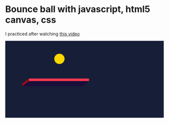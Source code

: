 # Bounce ball with javascript, html5 canvas, css

I practiced after watching [this video](https://www.youtube.com/watch?v=sLCiI6d5vTM&t=114s)

![image-20220224233823059](README.assets/image-20220224233823059.png)

